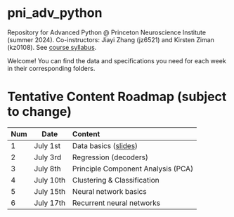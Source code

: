# pni_adv_python
Repository for Advanced Python @ Princeton Neuroscience Institute (summer 2024). Co-instructors: Jiayi Zhang (jz6521) and Kirsten Ziman (kz0108). See [course syllabus](https://docs.google.com/document/d/1HSAUxvA5Z9ZNO923XZF9UFkeOaPeXGPUk0huQEsIk9k/edit?usp=sharing).

Welcome! You can find the data and specifications you need for each week in their corresponding folders.

# Tentative Content Roadmap (subject to change)
|  Num   | Date |  Content |
| :-------- | ------- | :-------- |
| 1  | July 1st | Data basics ([slides](https://docs.google.com/presentation/d/1FCFdRH55_9uombKRCvs6yB1OLnIpsfZ9sXa9m-r5smo/edit?usp=sharing))
| 2 | July 3rd  | Regression (decoders)
| 3 | July 8th  | Principle Component Analysis (PCA)
| 4 | July 10th | Clustering & Classification
| 5 | July 15th | Neural network basics
| 6 | July 17th | Recurrent neural networks

